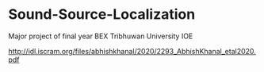 # Sound-Source-Localization
Major project of final year BEX Tribhuwan University IOE

http://idl.iscram.org/files/abhishkhanal/2020/2293_AbhishKhanal_etal2020.pdf
